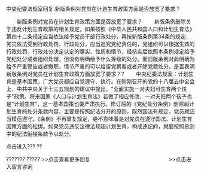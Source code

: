 中央纪委法规室回复:新版条例对党员在计划生育政策方面是否放宽了要求？










　　新版条例对党员在计划生育政策方面是否放宽了要求？
　　新版条例删除关于违反计划生育政策的相关规定，如果按照《中华人民共和国人口和计划生育法》第四十二条规定应当依法给予党员干部行政处分，再按新版条例第34条的规定，党员依法受到行政处罚、行政处分，应当追究党纪责任的，党组织可以根据生效的行政处罚、行政处分决定认定的事实、性质和情节，经核实后依照本条例规定给予党纪处分或者组织处理，但没有明确给予什么等级的处分。而旧版条例对此明确为给予严重警告或者撤职，情节严重的可以给留党察看或者开除党籍处分。是否表明新版条例对党员在计划生育政策方面放宽了要求？?
　　中央纪委法规室：计划生育是基本国策，广大党员都应自觉遵守、执行。在刚刚召开的党的十八届五中全会上，中共中央关于十三五规划的建议中提出，"全面实施一对夫妇可生育两个孩子"政策。将来国家《人口与计划生育法》若做了相应修改，一对夫妇两个孩子也是"计划生育"，这一基本国策也要严肃执行。修订后的《党纪处分条例》删除超计划生育的处分条款内容，主要是按照纪法分开的原则，既然国法有规定，党员就应当模范遵守。《条例》不再重复规定，绝不意味着是对党员在遵守国法、计划生育国策方面的松绑。如果党员违反法律法规超计划生育，构成违纪的，就要按照总则中的纪法衔接条款予以处分。

点击进入??? ??

??????? ?????
\>\>点击查看更多回复　　　　　　　　　　　　　　　\>\>点击进入留言咨询
